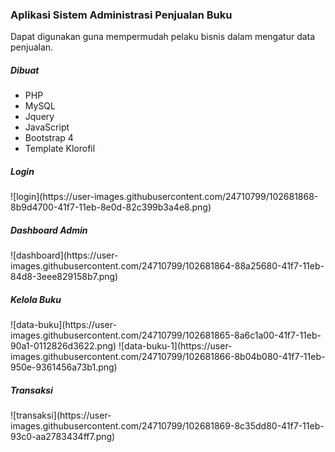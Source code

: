 <h3>Aplikasi Sistem Administrasi Penjualan Buku</h3>
<p>Dapat digunakan guna mempermudah pelaku bisnis dalam mengatur data penjualan.</p>

<h5>Dibuat</h5>
<ul>
    <li>PHP</li>
    <li>MySQL</li>
    <li>Jquery</li>
    <li>JavaScript</li>
    <li>Bootstrap 4</li>
    <li>Template Klorofil</li>
</ul>

<h5>Login</h5>
![login](https://user-images.githubusercontent.com/24710799/102681868-8b9d4700-41f7-11eb-8e0d-82c399b3a4e8.png)


<h5>Dashboard Admin</h5>
![dashboard](https://user-images.githubusercontent.com/24710799/102681864-88a25680-41f7-11eb-84d8-3eee829158b7.png)

<h5>Kelola Buku</h5>
![data-buku](https://user-images.githubusercontent.com/24710799/102681865-8a6c1a00-41f7-11eb-90a1-0112826d3622.png)
![data-buku-1](https://user-images.githubusercontent.com/24710799/102681866-8b04b080-41f7-11eb-950e-9361456a73b1.png)


<h5>Transaksi</h5>
![transaksi](https://user-images.githubusercontent.com/24710799/102681869-8c35dd80-41f7-11eb-93c0-aa2783434ff7.png)
